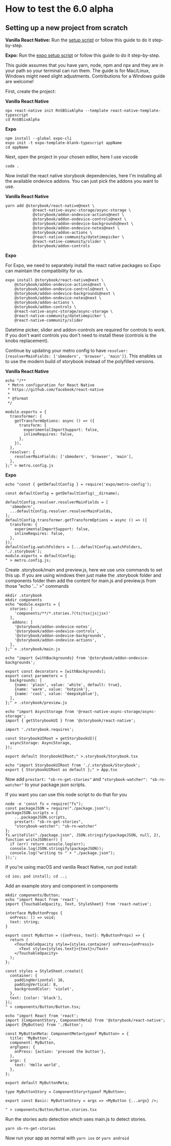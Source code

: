 # How to test the 6.0 alpha

## Setting up a new project from scratch

**Vanilla React Native:** Run the [setup script](https://gist.github.com/dannyhw/9b84973dcc6ff4fa2e86e32d571d294e) or follow this guide to do it step-by-step.

**Expo:** Run the [expo setup script](https://gist.github.com/dannyhw/92b3ff0d6ccaead9df2820a507154b87) or follow this guide to do it step-by-step.

This guide assumes that you have yarn, node, npm and npx and they are in your path so your
terminal can run them. The guide is for Mac/Linux, Windows might need slight adjustments. Contributions for a Windows guide are welcome!

First, create the project:

**Vanilla React Native**

```shell
npx react-native init RnSBSixAlpha --template react-native-template-typescript
cd RnSBSixAlpha
```

**Expo**

```shell
npm install --global expo-cli
expo init -t expo-template-blank-typescript appName
cd appName
```

Next, open the project in your chosen editor, here I use vscode

```shell
code .
```

Now install the react native storybook dependencies, here I'm installing all the available ondevice addons. You can just pick the addons you want to use.

**Vanilla React Native**

```shell
yarn add @storybook/react-native@next \
            @react-native-async-storage/async-storage \
            @storybook/addon-ondevice-actions@next \
            @storybook/addon-ondevice-controls@next \
            @storybook/addon-ondevice-backgrounds@next \
            @storybook/addon-ondevice-notes@next \
            @storybook/addon-actions \
            @react-native-community/datetimepicker \
            @react-native-community/slider \
            @storybook/addon-controls
```

**Expo**

For Expo, we need to separately install the react native packages so Expo can maintain the compatibility for us.

```shell
expo install @storybook/react-native@next \
    @storybook/addon-ondevice-actions@next \
    @storybook/addon-ondevice-controls@next \
    @storybook/addon-ondevice-backgrounds@next \
    @storybook/addon-ondevice-notes@next \
    @storybook/addon-actions \
    @storybook/addon-controls \
    @react-native-async-storage/async-storage \
    @react-native-community/datetimepicker \
    @react-native-community/slider
```

Datetime picker, slider and addon-controls are required for controls to work. If you don't want controls you don't need to install these (controls is the knobs replacement).

Continue by updating your metro config to have `resolver:{resolverMainFields: ['sbmodern', 'browser', 'main']}`.
This enables us to use the modern build of storybook instead of the polyfilled versions.

**Vanilla React Native**

```shell
echo "/**
 * Metro configuration for React Native
 * https://github.com/facebook/react-native
 *
 * @format
 */

module.exports = {
  transformer: {
    getTransformOptions: async () => ({
      transform: {
        experimentalImportSupport: false,
        inlineRequires: false,
      },
    }),
  },
  resolver: {
    resolverMainFields: ['sbmodern', 'browser', 'main'],
  },
};" > metro.config.js
```

**Expo**

```shell
echo "const { getDefaultConfig } = require('expo/metro-config');

const defaultConfig = getDefaultConfig(__dirname);

defaultConfig.resolver.resolverMainFields = [
  'sbmodern',
  ...defaultConfig.resolver.resolverMainFields,
];
defaultConfig.transformer.getTransformOptions = async () => ({
  transform: {
    experimentalImportSupport: false,
    inlineRequires: false,
  },
});
defaultConfig.watchFolders = [...defaultConfig.watchFolders, './.storybook'];
module.exports = defaultConfig;
" > metro.config.js;
```

Create .storybook/main and preview.js, here we use unix commands to set this up. If you are using windows then just make the .storybook folder and components folder then add the content for main.js and preview.js from those "echo '...' >" commands

```shell
mkdir .storybook
mkdir components
echo "module.exports = {
  stories: [
    'components/**/*.stories.?(ts|tsx|js|jsx)'
  ],
   addons: [
    '@storybook/addon-ondevice-notes',
    '@storybook/addon-ondevice-controls',
    '@storybook/addon-ondevice-backgrounds',
    '@storybook/addon-ondevice-actions',
  ],
};" > .storybook/main.js

echo "import {withBackgrounds} from '@storybook/addon-ondevice-backgrounds';

export const decorators = [withBackgrounds];
export const parameters = {
  backgrounds: [
    {name: 'plain', value: 'white', default: true},
    {name: 'warm', value: 'hotpink'},
    {name: 'cool', value: 'deepskyblue'},
  ],
};" > .storybook/preview.js

echo "import AsyncStorage from '@react-native-async-storage/async-storage';
import { getStorybookUI } from '@storybook/react-native';

import './storybook.requires';

const StorybookUIRoot = getStorybookUI({
  asyncStorage: AsyncStorage,
});

export default StorybookUIRoot;" >.storybook/Storybook.tsx

echo "import StorybookUIRoot from './.storybook/Storybook';
export { StorybookUIRoot as default };" > App.tsx
```

Now add `prestart: "sb-rn-get-stories"` and `"storybook-watcher": "sb-rn-watcher"` to your package json scripts.

If you want you can use this node script to do that for you

```shell
node -e 'const fs = require("fs");
const packageJSON = require("./package.json");
packageJSON.scripts = {
    ...packageJSON.scripts,
    prestart: "sb-rn-get-stories",
    "storybook-watcher": "sb-rn-watcher"
};
fs.writeFile("./package.json", JSON.stringify(packageJSON, null, 2), function writeJSON(err) {
  if (err) return console.log(err);
  console.log(JSON.stringify(packageJSON));
  console.log("writing to " + "./package.json");
});';
```

If you're using macOS and vanilla React Native, run pod install:

```shell
cd ios; pod install; cd ..;
```

Add an example story and component in components

```shell
mkdir components/Button;
echo "import React from 'react';
import {TouchableOpacity, Text, StyleSheet} from 'react-native';

interface MyButtonProps {
  onPress: () => void;
  text: string;
}

export const MyButton = ({onPress, text}: MyButtonProps) => {
  return (
    <TouchableOpacity style={styles.container} onPress={onPress}>
      <Text style={styles.text}>{text}</Text>
    </TouchableOpacity>
  );
};

const styles = StyleSheet.create({
  container: {
    paddingHorizontal: 16,
    paddingVertical: 8,
    backgroundColor: 'violet',
  },
  text: {color: 'black'},
});
" > components/Button/Button.tsx;

echo "import React from 'react';
import {ComponentStory, ComponentMeta} from '@storybook/react-native';
import {MyButton} from './Button';

const MyButtonMeta: ComponentMeta<typeof MyButton> = {
  title: 'MyButton',
  component: MyButton,
  argTypes: {
    onPress: {action: 'pressed the button'},
  },
  args: {
    text: 'Hello world',
  },
};

export default MyButtonMeta;

type MyButtonStory = ComponentStory<typeof MyButton>;

export const Basic: MyButtonStory = args => <MyButton {...args} />;

" > components/Button/Button.stories.tsx
```

Run the stories auto detection which uses main.js to detect stories.

```shell
yarn sb-rn-get-stories
```

Now run your app as normal with `yarn ios` or `yarn android`

